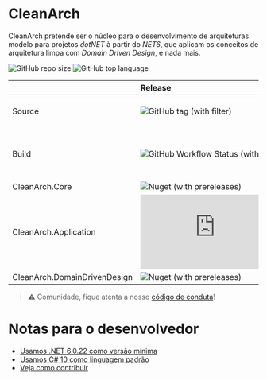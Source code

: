 # CleanArch

CleanArch pretende ser o núcleo para o desenvolvimento de arquiteturas
modelo para projetos _dotNET_ à partir do _NET6_, que aplicam os conceitos
de arquitetura limpa com _Domain Driven Design_, e nada mais.

![GitHub repo size](https://img.shields.io/github/repo-size/Hibex-Solutions/clean-arch?style=flat-square&logo=github) ![GitHub top language](https://img.shields.io/github/languages/top/Hibex-Solutions/clean-arch?style=flat-square)

|                              | Release                                                                                                                                                     | RC                                                                                                                                                             | Preview                                                                                                                                                                  |
| ---------------------------- | :---------------------------------------------------------------------------------------------------------------------------------------------------------- | :------------------------------------------------------------------------------------------------------------------------------------------------------------- | :----------------------------------------------------------------------------------------------------------------------------------------------------------------------- |
| Source                       | ![GitHub tag (with filter)](https://img.shields.io/github/v/tag/Hibex-Solutions/clean-arch?filter=!v*-*&style=flat-square&logo=github)                      | ![GitHub tag (with filter)](https://img.shields.io/github/v/tag/Hibex-Solutions/clean-arch?filter=v*-rc*&style=flat-square&logo=github)                        | ![GitHub tag (with filter)](https://img.shields.io/github/v/tag/Hibex-Solutions/clean-arch?filter=v*-preview*&style=flat-square&logo=github)                             |
| Build                        | ![GitHub Workflow Status (with event)](https://img.shields.io/github/actions/workflow/status/Hibex-Solutions/clean-arch/ci.yaml?style=flat-square&label=CI) | ![GitHub Workflow Status (with event)](https://img.shields.io/github/actions/workflow/status/Hibex-Solutions/clean-arch/cd-rc.yaml?style=flat-square&label=RC) | ![GitHub Workflow Status (with event)](https://img.shields.io/github/actions/workflow/status/Hibex-Solutions/clean-arch/cd-preview.yaml?style=flat-square&label=PREVIEW) |
| CleanArch.Core               | ![Nuget (with prereleases)](https://img.shields.io/nuget/v/CleanArch.Core?style=flat-square&logo=nuget)                                                     | ![Nuget (with prereleases)](https://img.shields.io/nuget/vpre/CleanArch.Core?style=flat-square&logo=nuget)                                                     | -                                                                                                                                                                        |
| CleanArch.Application        | ![Nuget (with prereleases)](https://img.shields.io/nuget/v/CleanArch.Application?style=flat-square&logo=nuget)                                              | ![Nuget (with prereleases)](https://img.shields.io/nuget/vpre/CleanArch.Application?style=flat-square&logo=nuget)                                              | -                                                                                                                                                                        |
| CleanArch.DomainDrivenDesign | ![Nuget (with prereleases)](https://img.shields.io/nuget/v/CleanArch.DomainDrivenDesign?style=flat-square&logo=nuget)                                       | ![Nuget (with prereleases)](https://img.shields.io/nuget/vpre/CleanArch.DomainDrivenDesign?style=flat-square&logo=nuget)                                       | -                                                                                                                                                                        |

> :warning: Comunidade, fique atenta a nosso [código de conduta][CONDUCT-LINK]!

# Notas para o desenvolvedor

- [Usamos .NET 6.0.22 como versão mínima][NET6-LINK]
- [Usamos C# 10 como linguagem padrão][CSHARP10-LINK]
- [Veja como contribuir][CONTRIB-LINK]

[NETSDK6-LINK]: https://dotnet.microsoft.com/en-us/download/dotnet/6.0
[NET6-LINK]: https://learn.microsoft.com/en-us/dotnet/core/whats-new/dotnet-6
[CSHARP10-LINK]: https://learn.microsoft.com/en-us/dotnet/csharp/whats-new/csharp-10
[CONDUCT-LINK]: CODE_OF_CONDUCT.md
[CONTRIB-LINK]: CONTRIBUTING.md
